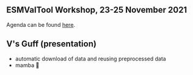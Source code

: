 ## ESMValTool Workshop, 23-25 November 2021

Agenda can be found [here](https://github.com/ESMValGroup/ESMValTool/discussions/2311#discussioncomment-1650508).

## V's Guff (presentation)

- automatic download of data and reusing preprocessed data
- mamba 🐍
